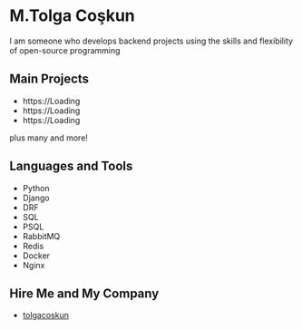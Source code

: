 
# M.Tolga Coşkun

I am someone who develops backend projects using the skills and flexibility of open-source programming


## Main Projects

- https://Loading
- https://Loading
- https://Loading

plus many and more!

## Languages and Tools

- Python
- Django
- DRF
- SQL
- PSQL
- RabbitMQ
- Redis
- Docker
- Nginx

## Hire Me and My Company

- <a href="https://tolgacoskun.com" target="_blank">tolgacoskun</a>

